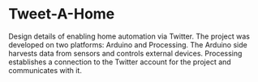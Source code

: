 # Tweet-A-Home
Design details of enabling home automation via Twitter. The project was developed on two platforms: Arduino and Processing. The Arduino side harvests data from sensors and controls external devices. Processing establishes a connection to the Twitter account for the project and communicates with it. 
